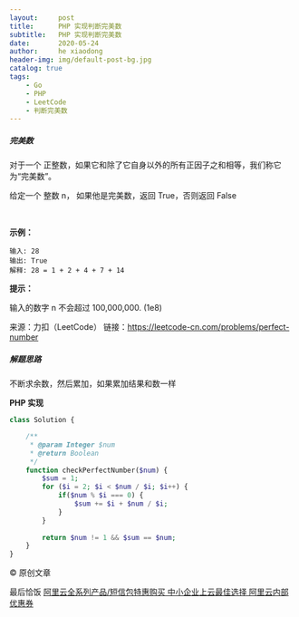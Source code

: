 ```yaml
---
layout:     post
title:      PHP 实现判断完美数
subtitle:   PHP 实现判断完美数
date:       2020-05-24
author:     he xiaodong
header-img: img/default-post-bg.jpg
catalog: true
tags:
    - Go
    - PHP
    - LeetCode
    - 判断完美数
---
```


##### 完美数
对于一个 正整数，如果它和除了它自身以外的所有正因子之和相等，我们称它为“完美数”。

给定一个 整数 n， 如果他是完美数，返回 True，否则返回 False

 

**示例：**
```
输入: 28
输出: True
解释: 28 = 1 + 2 + 4 + 7 + 14
```

**提示：**

输入的数字 n 不会超过 100,000,000. (1e8)

来源：力扣（LeetCode）
链接：https://leetcode-cn.com/problems/perfect-number


##### 解题思路
不断求余数，然后累加，如果累加结果和数一样

**PHP 实现**
```php
class Solution {

    /**
     * @param Integer $num
     * @return Boolean
     */
    function checkPerfectNumber($num) {
        $sum = 1;
        for ($i = 2; $i < $num / $i; $i++) {
            if($num % $i === 0) {
                $sum += $i + $num / $i;
            }
        }
                
        return $num != 1 && $sum == $num; 
    }
}
```

© 原创文章


最后恰饭 [阿里云全系列产品/短信包特惠购买 中小企业上云最佳选择 阿里云内部优惠券](https://www.aliyun.com/minisite/goods?userCode=0amqgcs9)